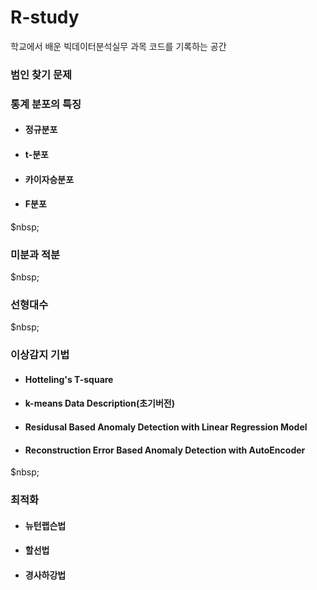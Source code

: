 # R-study
학교에서 배운 빅데이터분석실무 과목 코드를 기록하는 공간

### 범인 찾기 문제

### 통계 분포의 특징
- #### 정규분포
- #### t-분포
- #### 카이자승분포
- #### F분포

$nbsp;
### 미분과 적분
$nbsp;

### 선형대수
$nbsp;

### 이상감지 기법
- #### Hotteling's T-square
- #### k-means Data Description(초기버전)
- #### Residusal Based Anomaly Detection with Linear Regression Model
- #### Reconstruction Error Based Anomaly Detection with AutoEncoder
$nbsp;

### 최적화
- #### 뉴턴랩슨법
- #### 할선법
- #### 경사하강법

